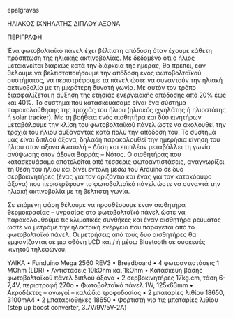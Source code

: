 epalgravas

ΗΛΙΑΚΟΣ ΙΧΝΗΛΑΤΗΣ ΔΙΠΛΟΥ ΑΞΟΝΑ

ΠΕΡΙΓΡΑΦΗ

Ένα φωτοβολταϊκό πάνελ έχει βέλτιστη απόδοση όταν έχουμε κάθετη πρόσπτωση της ηλιακής ακτινοβολίας. Με δεδομένο ότι ο ήλιος μετακινείται διαρκώς κατά την διάρκεια της ημέρας, θα πρέπει, εάν θέλουμε να βελτιστοποιήσουμε την απόδοση ενός φωτοβολταϊκού συστήματος, να περιστρέφουμε τα πάνελ ώστε να συναντούν την ηλιακή ακτινοβολία με τη μικρότερη δυνατή γωνία. Με αυτόν τον τρόπο διασφαλίζεται η αύξηση της ετήσιας ενεργειακής απόδοσης από 20% έως και 40%. Το σύστημα που κατασκευάσαμε είναι ένα σύστημα παρακολούθησης της τροχιάς του ήλιου (ηλιακός ιχνηλάτης ή ηλιοστάτης ή solar tracker). Με τη βοήθεια ενός αισθητήρα και δύο κινητήρων μεταβάλουμε την κλίση του φωτοβολταϊκού πάνελ ώστε να ακολουθεί την τροχιά του ήλιου αυξάνοντας κατά πολύ την απόδοσή του. Το σύστημά μας είναι διπλού άξονα, δηλαδή παρακολουθεί την ημερήσια κίνηση του ήλιου στον άξονα Ανατολή – Δύση και επιπλέον μεταβάλλει τη γωνία ανύψωσης στον άξονα Βορράς – Νότος. Ο αισθητήρας που κατασκευάσαμε αποτελείται από τέσσερις φωτοαντιστάσεις, αναγνωρίζει τη θέση του ήλιου και δίνει εντολή μέσω του Arduino σε δυο σερβοκινητήρες (ένας για τον οριζόντιο και ένας για τον κατακόρυφο άξονα) που περιστρέφουν το φωτοβολταϊκό πάνελ ώστε να συναντά την ηλιακή ακτινοβολία με τη βέλτιστη γωνία.

Σε επόμενη φάση θέλουμε να προσθέσουμε έναν αισθητήρα θερμοκρασίας – υγρασίας στο φωτοβολταϊκό πάνελ ώστε να παρακολουθούμε τις κλιματικές συνθήκες και έναν αισθητήρα ρεύματος ώστε να μετράμε την ηλεκτρική ενέργεια που παράγεται από το φωτοβολταϊκό πάνελ. Οι μετρήσεις από τους δυο αισθητήρες θα εμφανίζονται σε μια οθόνη LCD και / ή μέσω Bluetooth σε συσκευές κινητού τηλεφώνου.

ΥΛΙΚΑ
•	Funduino Mega 2560 REV3
•	Breadboard
•	4 φωτοαντιστάσεις 1 MOhm (LDR)
•	Αντιστάσεις 10kOhm και 1kOhm
•	Κατασκευή βάσης φωτοβολταϊκού πάνελ διπλού άξονα
•	2 σερβοκινητήρες 17kg.cm, τάση 6-7,4V, περιστροφή 270o
•	Φωτοβολταϊκό πάνελ 1W, 125x63mm
•	Ακροδέκτες – αγωγοί – καλώδιο τροφοδοσίας
•	2 μπαταρίες λιθίου 18650, 3100mA4
•	2 μπαταριοθήκες 18650
•	Φορτιστή για τις μπαταρίες λιθίου (step up boost converter, 3.7V/9V/5V-2A)

